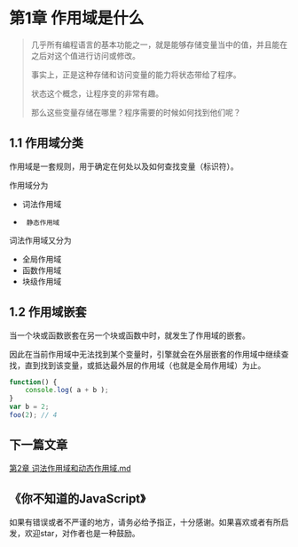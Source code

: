 # 第1章 作用域是什么
>几乎所有编程语言的基本功能之一，就是能够存储变量当中的值，并且能在之后对这个值进行访问或修改。
>
>事实上，正是这种存储和访问变量的能力将状态带给了程序。
>
>状态这个概念，让程序变的非常有趣。
>
>那么这些变量存储在哪里？程序需要的时候如何找到他们呢？

## 1.1 作用域分类

作用域是一套规则，用于确定在何处以及如何查找变量（标识符）。

作用域分为
*	词法作用域
*      静态作用域

词法作用域又分为

* 全局作用域
* 函数作用域
* 块级作用域

## 1.2 作用域嵌套

当一个块或函数嵌套在另一个块或函数中时，就发生了作用域的嵌套。

因此在当前作用域中无法找到某个变量时，引擎就会在外层嵌套的作用域中继续查找，直到找到该变量，或抵达最外层的作用域（也就是全局作用域）为止。
```javascript
function() {
    console.log( a + b );
}
var b = 2;
foo(2); // 4
```



## 下一篇文章

[第2章 词法作用域和动态作用域.md](https://github.com/yaoyaoniu/note/blob/master/%E3%80%8A%E4%BD%A0%E4%B8%8D%E7%9F%A5%E9%81%93%E7%9A%84JavaScript%E3%80%8B/%E3%80%8A%E4%BD%A0%E4%B8%8D%E7%9F%A5%E9%81%93%E7%9A%84JavaScript%E3%80%8B%E4%B8%8A%E5%8D%B7/%E4%BD%9C%E7%94%A8%E5%9F%9F%E5%92%8C%E9%97%AD%E5%8C%85/2%E3%80%81%E8%AF%8D%E6%B3%95%E4%BD%9C%E7%94%A8%E5%9F%9F%E5%92%8C%E5%8A%A8%E6%80%81%E4%BD%9C%E7%94%A8%E5%9F%9F.md)

## 《你不知道的JavaScript》

如果有错误或者不严谨的地方，请务必给予指正，十分感谢。如果喜欢或者有所启发，欢迎star，对作者也是一种鼓励。




